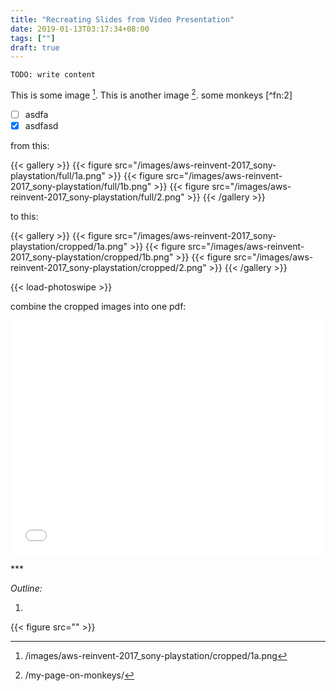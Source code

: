 ```yaml
---
title: "Recreating Slides from Video Presentation"
date: 2019-01-13T03:17:34+08:00
tags: [""]
draft: true
---
```


`TODO: write content`

This is some image [^1]. This is another image [^2].
some monkeys [^fn:2]

- [ ] asdfa
- [x] asdfasd

from this:

{{< gallery >}}
  {{< figure src="/images/aws-reinvent-2017_sony-playstation/full/1a.png" >}}
  {{< figure src="/images/aws-reinvent-2017_sony-playstation/full/1b.png" >}}
  {{< figure src="/images/aws-reinvent-2017_sony-playstation/full/2.png" >}}
{{< /gallery >}}

to this:

{{< gallery >}}
  {{< figure src="/images/aws-reinvent-2017_sony-playstation/cropped/1a.png" >}}
  {{< figure src="/images/aws-reinvent-2017_sony-playstation/cropped/1b.png" >}}
  {{< figure src="/images/aws-reinvent-2017_sony-playstation/cropped/2.png" >}}
{{< /gallery >}}

{{< load-photoswipe >}}

combine the cropped images into one pdf:

<embed src="/docs/redis-couchbase-migration_sony-playstation.pdf" width="100%" height="375"
 type='application/pdf'>

<p class="text-center">***</p>

*Outline:*

1.

[^1]: /images/aws-reinvent-2017_sony-playstation/cropped/1a.png
[^2]: /my-page-on-monkeys/

<div class="footnote-popup">
{{< figure src="" >}}
</div>
